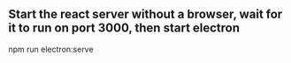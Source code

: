 ## Start the react server without a browser, wait for it to run on port 3000, then start electron 
  npm run electron:serve
